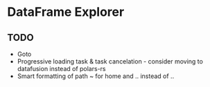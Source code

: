 # DataFrame Explorer

## TODO

- Goto
- Progressive loading task & task cancelation - consider moving to datafusion instead of polars-rs
- Smart formatting of path ~ for home and ‥ instead of .. 